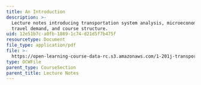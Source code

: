 ```yaml
---
title: An Introduction
description: >-
  Lecture notes introducing transportation system analysis, microeconomics,
  travel demand, and course structure.
uid: 12e51b7c-a0fb-1889-1c74-d21d5f7b475f
resourcetype: Document
file_type: application/pdf
file: >-
  https://open-learning-course-data-rc.s3.amazonaws.com/1-201j-transportation-systems-analysis-demand-and-economics-fall-2008/12e51b7ca0fb18891c74d21d5f7b475f_MIT1_201JF08_lec01.pdf
type: OCWFile
parent_type: CourseSection
parent_title: Lecture Notes
---
```

